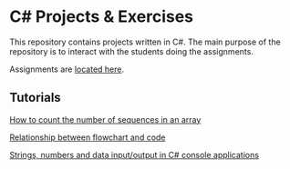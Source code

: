 # C# Projects & Exercises

This repository contains projects written in C#. The main purpose of the repository is to interact with the students doing the assignments.

Assignments are [located here](Assignments/README.md).

## Tutorials

[How to count the number of sequences in an array](Tutorials/NumberOfSequences.md)

[Relationship between flowchart and code](Tutorials/FlowchartAndCodeRelationship.md)

[Strings, numbers and data input/output in C# console applications](Tutorials/ConsoleInputAndOutput.md)
